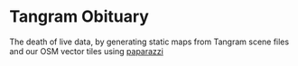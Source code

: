 # Tangram Obituary

The death of live data, by generating static maps from Tangram scene files and our OSM vector tiles using [paparazzi](https://github.com/tangrams/paparazzi)


